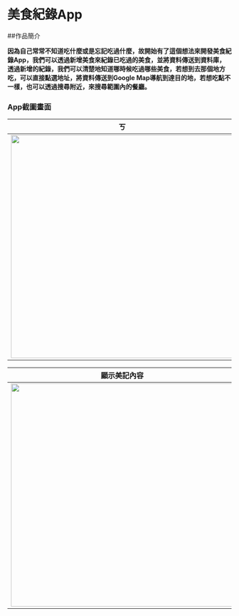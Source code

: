 # 美食紀錄App

##作品簡介

**因為自己常常不知道吃什麼或是忘記吃過什麼，故開始有了這個想法來開發美食紀錄App，我們可以透過新增美食來紀錄已吃過的美食，並將資料傳送到資料庫，透過新增的紀錄，我們可以清楚地知道哪時候吃過哪些美食，若想到去那個地方吃，可以直接點選地址，將資料傳送到Google Map導航到達目的地，若想吃點不一樣，也可以透過搜尋附近，來搜尋範圍內的餐廳。**


### App截圖畫面

 ㄎ| 新增食記 | 食記清單 |
------------ | ------------- | ------------
<img src="http://imgur.com/1QViFT4.jpg" height="500px"/> | <img src="http://imgur.com/tAMlL4A.jpg" height="500px"/> |<img src="http://imgur.com/LKXiqKj.jpg" height="500px"/> |

顯示美記內容 | 修改美食紀錄 | 搜尋附近美食
------------ | ------------- | ------------
<img src="http://imgur.com/YeX2fhL.jpg" height="500px"/> | <img src="http://imgur.com/foocd3y.jpg" height="500px"/> |<img src="http://imgur.com/2b55rZL.jpg" height="500px"/> |







